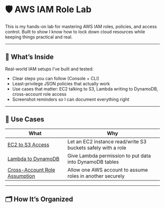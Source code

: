 # 🛡️ AWS IAM Role Lab

This is my hands-on lab for mastering AWS IAM roles, policies, and access control. Built to show I know how to lock down cloud resources while keeping things practical and real.

---

## 🚀 What’s Inside

Real-world IAM setups I’ve built and tested:

- Clear steps you can follow (Console + CLI)  
- Least-privilege JSON policies that actually work  
- Use cases that matter: EC2 talking to S3, Lambda writing to DynamoDB, cross-account role access  
- Screenshot reminders so I can document everything right

---

## 🧪 Use Cases

| What | Why |
|-------|------|
| [EC2 to S3 Access](use-cases/ec2-to-s3-access.md) | Let an EC2 instance read/write S3 buckets safely with a role |
| [Lambda to DynamoDB](use-cases/lambda-to-dynamodb.md) | Give Lambda permission to put data into DynamoDB tables |
| [Cross-Account Role Assumption](use-cases/cross-account-role-assume.md) | Allow one AWS account to assume roles in another securely |

---

## 🗂️ How It’s Organized

